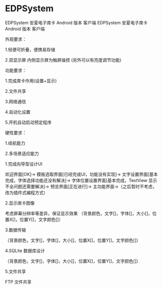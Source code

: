 # EDPSystem
EDPSystem 安夏电子席卡 Android 版本 客户端
EDPSystem 安夏电子席卡 Android 版本 客户端

外观要求：

1.轻便可折叠，便携易存储

2.双显示屏 内侧显示屏为触屏操控 (另外可以有亮度调节功能)

功能要求：

1.完成席卡作用(设置+显示)

2.文件共享

3.网络通信

4.自动化设置

5.开机自动启动预定程序


硬性要求：

1.续航能力

2.多场景适应能力

1.完成向导型设计UI

欢迎界面[OK]->
模板选取界面[已经完成UI，功能没有实现]->
文字设置界面[基本完成，字体选择功能还没有解决]->
字体位置设置界面[基本完成，TextView 显示不全问题还需要解决]->
预览界面[正在进行]->
主功能界面->（之后暂时不考虑，改为插件式编程方式）

2.显示席卡图像

考虑屏幕分辨率等差异，保证显示效果 （背景颜色，文字[]，字体[]，大小[]，位置X[]，位置Y[]，文字颜色[]）

3.数据传输

（背景颜色，文字[]，字体[]，大小[]，位置X[]，位置Y[]，文字颜色[]）

4.SQLite 数据库设计

（背景颜色，文字[]，字体[]，大小[]，位置X[]，位置Y[]，文字颜色[]）

5.文件共享

FTP 文件共享
